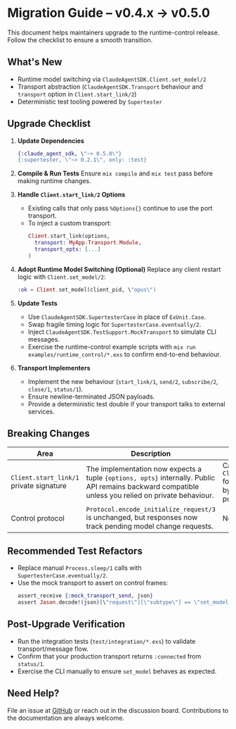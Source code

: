 # Migration Guide – v0.4.x → v0.5.0

This document helps maintainers upgrade to the runtime-control release. Follow the checklist to ensure a smooth transition.

## What's New

- Runtime model switching via `ClaudeAgentSDK.Client.set_model/2`
- Transport abstraction (`ClaudeAgentSDK.Transport` behaviour and `transport` option in `Client.start_link/2`)
- Deterministic test tooling powered by `Supertester`

## Upgrade Checklist

1. **Update Dependencies**
   ```elixir
   {:claude_agent_sdk, \"~> 0.5.0\"}
   {:supertester, \"~> 0.2.1\", only: :test}
   ```
2. **Compile & Run Tests**
   Ensure `mix compile` and `mix test` pass before making runtime changes.

3. **Handle `Client.start_link/2` Options**
   - Existing calls that only pass `%Options{}` continue to use the port transport.
   - To inject a custom transport:
     ```elixir
     Client.start_link(options,
       transport: MyApp.Transport.Module,
       transport_opts: [...]
     )
     ```

4. **Adopt Runtime Model Switching (Optional)**
   Replace any client restart logic with `Client.set_model/2`:
   ```elixir
   :ok = Client.set_model(client_pid, \"opus\")
   ```

5. **Update Tests**
   - Use `ClaudeAgentSDK.SupertesterCase` in place of `ExUnit.Case`.
   - Swap fragile timing logic for `SupertesterCase.eventually/2`.
   - Inject `ClaudeAgentSDK.TestSupport.MockTransport` to simulate CLI messages.
   - Exercise the runtime-control example scripts with `mix run examples/runtime_control/*.exs` to confirm end-to-end behaviour.

6. **Transport Implementers**
   - Implement the new behaviour (`start_link/1`, `send/2`, `subscribe/2`, `close/1`, `status/1`).
   - Ensure newline-terminated JSON payloads.
   - Provide a deterministic test double if your transport talks to external services.

## Breaking Changes

| Area | Description | Mitigation |
|------|-------------|------------|
| `Client.start_link/1` private signature | The implementation now expects a tuple `{options, opts}` internally. Public API remains backward compatible unless you relied on private behaviour. | Call `Client.start_link/2` formally; avoid bypassing the public function. |
| Control protocol | `Protocol.encode_initialize_request/3` is unchanged, but responses now track pending model change requests. | None required. |

## Recommended Test Refactors

- Replace manual `Process.sleep/1` calls with `SupertesterCase.eventually/2`.
- Use the mock transport to assert on control frames:
  ```elixir
  assert_receive {:mock_transport_send, json}
  assert Jason.decode!(json)[\"request\"][\"subtype\"] == \"set_model\"
  ```

## Post-Upgrade Verification

- Run the integration tests (`test/integration/*.exs`) to validate transport/message flow.
- Confirm that your production transport returns `:connected` from `status/1`.
- Exercise the CLI manually to ensure `set_model` behaves as expected.

## Need Help?

File an issue at [GitHub](https://github.com/nshkrdotcom/claude_agent_sdk) or reach out in the discussion board. Contributions to the documentation are always welcome.
